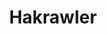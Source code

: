 ---
title: Hakrawler
desc: Web crawler.
tags: [ActiveRecon, DirectoryDiscovery, Linux]
alts: [Dirb, FeroxBuster, Ffuf, Gobuster]
website: https://github.com/hakluke/hakrawler
render_with_liquid: false
---